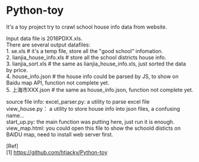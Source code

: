 # Python-toy
It's a toy project try to crawl school house info data from website.    

Input data file is 2016PDXX.xls.    
There are several output datafiles:    
	1. se.xls # it's a temp file, store all the "good school“ infomation.    
	2. lianjia_house_info.xls # store all the school districts house info.    
	3. lianjia_sort.xls # the same as lianjia_house_info.xls, just sorted the data by price.    
	4. house_info.json # the house info could be parsed by JS, to show on Baidu map API, function not complete yet.    
	5. 上海市XXX.json # the same as house_info.json, function not complete yet.    


source file info:
	excel_parser.py: a utility to parse excel file    
	view_house.py： a utility to store house info into json files, a confusing name...   
	start_up.py: the main function was putting here, just run it is enough.       
	view_map.html: you could open this file to show the schoold disticts on BAIDU map, need to install web server first.

[Ref]    
[1] https://github.com/htjacky/Python-toy
